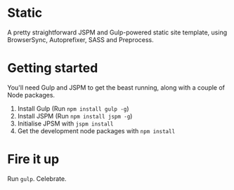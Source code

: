 Static
======

A pretty straightforward JSPM and Gulp-powered static site template, using BrowserSync, Autoprefixer, SASS and Preprocess.

# Getting started

You'll need Gulp and JSPM to get the beast running, along with a couple of Node packages.

1. Install Gulp (Run `npm install gulp -g`)
2. Install JSPM (Run `npm install jspm -g`)
3. Initialise JPSM with `jspm install`
4. Get the development node packages with `npm install`

# Fire it up

Run `gulp`. Celebrate.